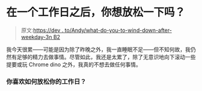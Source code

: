 # 在一个工作日之后，你想放松一下吗？

> 原文:[https://dev . to/Andy/what-do-you-to-wind-down-after-weekday-3n B2](https://dev.to/andy/what-do-you-to-wind-down-after-a-weekday-3nb2)

我今天很累——可能是因为除了昨晚之外，我一直睡眠不足——但不知何故，我仍然有足够的精力去做事情。尽管如此，我还是太累了，除了无意识地向下滚动一些提要或玩 Chrome dino 之外，我真的不想去做任何事情。

### 你喜欢如何放松你的工作日？